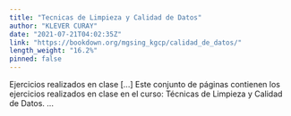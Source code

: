 ```yaml
---
title: "Tecnicas de Limpieza y Calidad de Datos"
author: "KLEVER CURAY"
date: "2021-07-21T04:02:35Z"
link: "https://bookdown.org/mgsing_kgcp/calidad_de_datos/"
length_weight: "16.2%"
pinned: false
---
```


Ejercicios realizados en clase [...] Este conjunto de páginas contienen los ejercicios realizados en clase en el curso: Técnicas de Limpieza y Calidad de Datos.  ...
